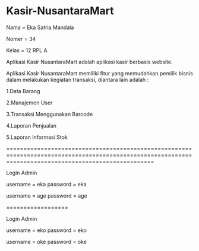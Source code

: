# Kasir-NusantaraMart

Nama = Eka Satria Mandala

Nomer = 34

Kelas = 12 RPL A

Aplikasi Kasir NusantaraMart adalah aplikasi kasir berbasis website.

Aplikasi Kasir NusantaraMart memiliki fitur yang memudahkan pemilik bisnis dalam melakukan kegiatan transaksi, diantara lain adalah :

1.Data Barang

2.Manajemen User

3.Transaksi Menggunakan Barcode

4.Laporan Penjualan

5.Laporan Informasi Stok

=======================================================================================================================================================

Login Admin

username = eka
password = eka

username = age
password = age

==================

Login Admin

username = eko
password = eko

username = oke
password = oke




